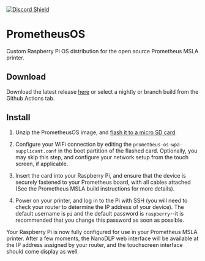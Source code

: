 [![Discord Shield](https://discordapp.com/api/guilds/881628699500359731/widget.png?style=shield)](https://discord.gg/GFUn9gwRsj)
# PrometheusOS

Custom Raspberry Pi OS distribution for the open source Prometheus MSLA printer.

## Download
Download the latest release 
[here](https://github.com/TheContrappostoShop/PrometheusOS/releases) or select 
a nightly or branch build from the Github Actions tab. 

## Install
1. Unzip the PrometheusOS image, and 
[flash it to a micro SD card](https://www.raspberrypi.com/documentation/computers/getting-started.html#installing-the-operating-system).

2. Configure your WiFi connection by editing the `prometheus-os-wpa-supplicant.conf`
in the boot partition of the flashed card. Optionally, you may skip this step, 
and configure your network setup from the touch screen, if applicable. 

3. Insert the card into your Raspberry Pi, and ensure that the device is 
securely fastened to your Prometheus board, with all cables attached (See the 
Prometheus MSLA build instructions for more details).

4. Power on your printer, and log in to the Pi with SSH (you will need to check 
your router to determine the IP address of your device). The default username is 
`pi` and the default password is `raspberry`--it is recommended that you change
this password as soon as possible. 


Your Raspberry Pi is now fully configured for use in your Prometheus MSLA 
printer. After a few moments, the NanoDLP web interface will be available at the
IP address assigned by your router, and the touchscreen interface should come
display as well. 